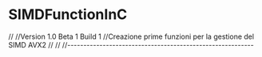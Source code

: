 # SIMDFunctionInC

//
//Version 1.0 Beta 1 Build 1
//Creazione prime funzioni per la gestione del SIMD AVX2
//
//
//----------------------------------------------------------
